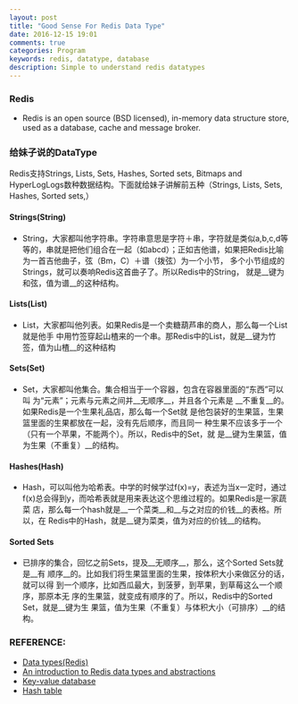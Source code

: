 ```yaml
---
layout: post
title: "Good Sense For Redis Data Type"
date: 2016-12-15 19:01
comments: true
categories: Program
keywords: redis, datatype, database
description: Simple to understand redis datatypes
---
```



### Redis

* Redis is an open source (BSD licensed), in-memory data structure
  store, used as a database, cache and message broker.

### 给妹子说的DataType

Redis支持Strings, Lists, Sets, Hashes, Sorted sets, Bitmaps and
HyperLogLogs数种数据结构。下面就给妹子讲解前五种（Strings, Lists,
Sets, Hashes, Sorted sets,）

<!--More-->

#### Strings(String)

* String，大家都叫他字符串。字符串意思是字符＋串，字符就是类似a,b,c,d等
  等的，串就是把他们组合在一起（如abcd）；正如吉他谱，如果把Redis比喻为一首吉他曲子，弦（Bm，C）＋谱（拨弦）为一个小节，
  多个小节组成的Strings，就可以奏响Redis这首曲子了。所以Redis中的String，
  就是__键为和弦，值为谱__的这种结构。

#### Lists(List)

* List，大家都叫他列表。如果Redis是一个卖糖葫芦串的商人，那么每一个List就是他手
  中用竹签穿起山楂来的一个串。那Redis中的List，就是__键为竹签，值为山楂__的这种结构

#### Sets(Set)

* Set，大家都叫他集合。集合相当于一个容器，包含在容器里面的“东西”可以叫
  为“元素”；元素与元素之间并__无顺序__，并且各个元素是
  __不重复__的。如果Redis是一个生果礼品店，那么每一个Set就
  是他包装好的生果篮，生果篮里面的生果都放在一起，没有先后顺序，而且同一
  种生果不应该多于一个（只有一个苹果，不能两个）。所以，Redis中的Set，就
  是__键为生果篮，值为生果（不重复）__的结构。

#### Hashes(Hash)

* Hash，可以叫他为哈希表。中学的时候学过f(x)=y，表述为当x一定时，通过
  f(x)总会得到y，而哈希表就是用来表达这个思维过程的。如果Redis是一家蔬菜
  店，那么每一个hash就是__一个菜类__和__与之对应的价钱__的表格。所以，在
  Redis中的Hash，就是__键为菜类，值为对应的价钱__的结构。

#### Sorted Sets

* 已排序的集合，回忆之前Sets，提及__无顺序__，那么，这个Sorted Sets就是__有
  顺序__的。比如我们将生果篮里面的生果，按体积大小来做区分的话，就可以得
  到一个顺序，比如西瓜最大，到菠萝，到苹果，到草莓这么一个顺序，那原本无
  序的生果篮，就变成有顺序的了。所以，Redis中的Sorted Set，就是__键为生
  果篮，值为生果（不重复）与体积大小（可排序）__的结构。


### REFERENCE:

* [Data types(Redis)](https://redis.io/topics/data-types)
* [An introduction to Redis data types and abstractions](https://redis.io/topics/data-types-intro)
* [Key-value database](https://en.wikipedia.org/wiki/Key-value_database)
* [Hash table](https://en.wikipedia.org/wiki/Hash_table)
